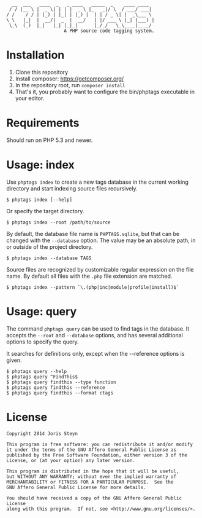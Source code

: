       __  ___   ____  _   _ ____   _____  _    ____ ____
     / / |__ \ |  _ \| | | |  _ \ |_   _|/ \  / ___/ ___|
    / /    / / | |_) | |_| | |_) |  | | / _ \| |  _\___ \
    \ \   |_|  |  __/|  _  |  __/   | |/ ___ \ |_| |___) |
     \_\  (_)  |_|   |_| |_|_|      |_/_/   \_\____|____/
                         A PHP source code tagging system.

# Installation
1. Clone this repository
2. Install composer: https://getcomposer.org/
3. In the repository root, run `composer install`
4. That's it, you probably want to configure the bin/phptags executable in your editor.

# Requirements
Should run on PHP 5.3 and newer.

# Usage: index
Use `phptags index` to create a new tags database in the current working directory and start indexing source files recursively.

```
$ phptags index [--help]
```

Or specify the target directory.

```
$ phptags index --root /path/to/source
```

By default, the database file name is `PHPTAGS.sqlite`, but that can be changed with the `--database` option. The value may be an absolute path, in or outside of the project directory.

```
$ phptags index --database TAGS
```

Source files are recognized by customizable regular expression on the file name. By default all files with the `.php` file extension are matched.

```
$ phptags index --pattern `\.(php|inc|module|profile|install)$`
```

# Usage: query
The command `phptags query` can be used to find tags in the database. It accepts the `--root` and `--database` options, and has several additional options to specify the query.

It searches for definitions only, except when the --reference options is given.

```
$ phptags query --help
$ phptags query ^FindThis$
$ phptags query findthis --type function
$ phptags query findthis --reference
$ phptags query findthis --format ctags
```

# License
    Copyright 2014 Joris Steyn

    This program is free software: you can redistribute it and/or modify
    it under the terms of the GNU Affero General Public License as
    published by the Free Software Foundation, either version 3 of the
    License, or (at your option) any later version.

    This program is distributed in the hope that it will be useful,
    but WITHOUT ANY WARRANTY; without even the implied warranty of
    MERCHANTABILITY or FITNESS FOR A PARTICULAR PURPOSE.  See the
    GNU Affero General Public License for more details.

    You should have received a copy of the GNU Affero General Public License
    along with this program.  If not, see <http://www.gnu.org/licenses/>.

